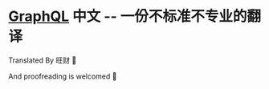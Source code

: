 # [GraphQL](https://www.howtographql.com/basics/0-introduction/) 中文 -- 一份不标准不专业的翻译

Translated By 旺财 🙋

And proofreading is welcomed 🎉

